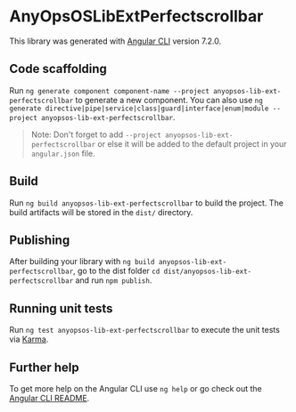 # AnyOpsOSLibExtPerfectscrollbar

This library was generated with [Angular CLI](https://github.com/angular/angular-cli) version 7.2.0.

## Code scaffolding

Run `ng generate component component-name --project anyopsos-lib-ext-perfectscrollbar` to generate a new component. You can also use `ng generate directive|pipe|service|class|guard|interface|enum|module --project anyopsos-lib-ext-perfectscrollbar`.
> Note: Don't forget to add `--project anyopsos-lib-ext-perfectscrollbar` or else it will be added to the default project in your `angular.json` file. 

## Build

Run `ng build anyopsos-lib-ext-perfectscrollbar` to build the project. The build artifacts will be stored in the `dist/` directory.

## Publishing

After building your library with `ng build anyopsos-lib-ext-perfectscrollbar`, go to the dist folder `cd dist/anyopsos-lib-ext-perfectscrollbar` and run `npm publish`.

## Running unit tests

Run `ng test anyopsos-lib-ext-perfectscrollbar` to execute the unit tests via [Karma](https://karma-runner.github.io).

## Further help

To get more help on the Angular CLI use `ng help` or go check out the [Angular CLI README](https://github.com/angular/angular-cli/blob/master/README.md).
